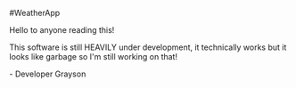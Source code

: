 #WeatherApp

Hello to anyone reading this!

This software is still HEAVILY under development, it technically works
but it looks like garbage so I'm still working on that!


\- Developer Grayson
